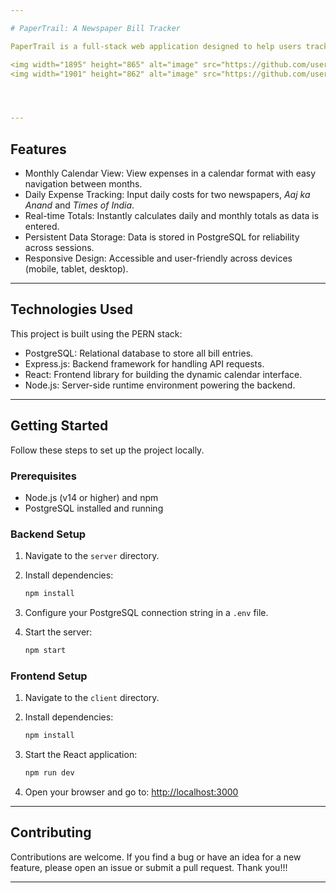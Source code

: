 ```yaml
---

# PaperTrail: A Newspaper Bill Tracker

PaperTrail is a full-stack web application designed to help users track daily newspaper subscription expenses. Developed for personal use to help my mother manage her household bills, it provides a clean interface for logging and monitoring expenses monthly :)

<img width="1895" height="865" alt="image" src="https://github.com/user-attachments/assets/4e9ac6e3-571f-4b79-ba4a-adb9fa112b47" />
<img width="1901" height="862" alt="image" src="https://github.com/user-attachments/assets/cd435f91-1402-4162-860a-9cf455dd2cd2" />




---
```


## Features

* Monthly Calendar View: View expenses in a calendar format with easy navigation between months.
* Daily Expense Tracking: Input daily costs for two newspapers, *Aaj ka Anand* and *Times of India*.
* Real-time Totals: Instantly calculates daily and monthly totals as data is entered.
* Persistent Data Storage: Data is stored in PostgreSQL for reliability across sessions.
* Responsive Design: Accessible and user-friendly across devices (mobile, tablet, desktop).

---

## Technologies Used

This project is built using the PERN stack:

* PostgreSQL: Relational database to store all bill entries.
* Express.js: Backend framework for handling API requests.
* React: Frontend library for building the dynamic calendar interface.
* Node.js: Server-side runtime environment powering the backend.

---

## Getting Started

Follow these steps to set up the project locally.

### Prerequisites

* Node.js (v14 or higher) and npm
* PostgreSQL installed and running

### Backend Setup

1. Navigate to the `server` directory.
2. Install dependencies:

   ```bash
   npm install
   ```
3. Configure your PostgreSQL connection string in a `.env` file.
4. Start the server:

   ```bash
   npm start
   ```

### Frontend Setup

1. Navigate to the `client` directory.
2. Install dependencies:

   ```bash
   npm install
   ```
3. Start the React application:

   ```bash
   npm run dev
   ```
4. Open your browser and go to: [http://localhost:3000](http://localhost:3000)

---

## Contributing

Contributions are welcome. If you find a bug or have an idea for a new feature, please open an issue or submit a pull request. Thank you!!!

---
